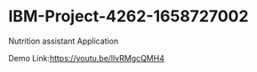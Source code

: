 # IBM-Project-4262-1658727002
Nutrition assistant Application

Demo Link:https://youtu.be/llvRMgcQMH4

